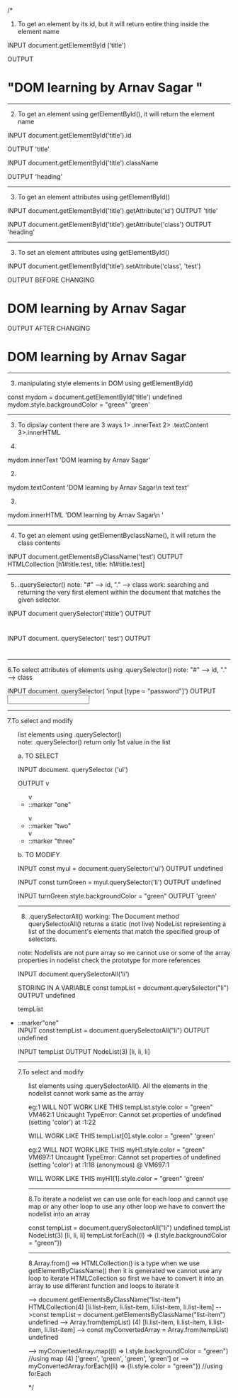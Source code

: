 /*
1. To get an element by its id, but it will return entire thing inside the element name

INPUT
document.getElementById ('title') 

 OUTPUT 

<h1 id="title" class="heading">
"DOM learning by Arnav Sagar "
<span style="display: none;">text text</span> </h1>

------------------------------------------------------------------
2. To get an element using getElementById(), it will return the element name 

INPUT 
document.getElementById('title').id

OUTPUT
'title'

INPUT
document.getElementById('title').className

OUTPUT
'heading'

------------------------------------------------------------------
3. To get an element attributes using getElementById()

INPUT
document.getElementById('title').getAttribute('id')
OUTPUT
'title'

INPUT
document.getElementById('title').getAttribute('class')
OUTPUT
'heading'


------------------------------------------------------------------
3. To set an element attributes using getElementById()  

INPUT
document.getElementById('title').setAttribute('class', 'test')

OUTPUT BEFORE CHANGING
<h1 id="title" class="heading">DOM learning by Arnav Sagar
            <span style="display:none;">text text</span></h1>

OUTPUT AFTER CHANGING
<h1 id="title" class="test">DOM learning by Arnav Sagar
            <span style="display:none;">text text</span></h1>

------------------------------------------------------------------
3. manipulating style elements in DOM using getElementById()  

const mydom = document.getElementById('title')
undefined
mydom.style.backgroundColor = "green"
'green'

------------------------------------------------------------------
3. To dipslay content there are 3 ways 1> .innerText 2> .textContent  3>.innerHTML

1.
mydom.innerText
'DOM learning by Arnav Sagar'

2.
mydom.textContent
'DOM learning by Arnav Sagar\n            text text'

3.
mydom.innerHTML
'DOM learning by Arnav Sagar\n            <span style="display:none;">text text</span>'

------------------------------------------------------------------
4. To get an element using getElementByclassName(), it will return the class contents 

INPUT
document.getElementsByClassName('test')
OUTPUT
HTMLCollection [h1#title.test, title: h1#title.test]

------------------------------------------------------------------
5. .querySelector()  note: "#" --> id,  "." --> class 
work: searching and returning the very first element within the document that matches the given selector.

INPUT
document querySelector('#title')
OUTPUT
<h1 id="title" class="test" style="background-color: green; "></h1>

INPUT
document. querySelector(' test')
OUTPUT
<h1 id="title" class="test" style="background-color: green; "> </h1>

------------------------------------------------------------------
6.To select attributes of elements using  .querySelector()  note: "#" --> id,  "." --> class 

INPUT
document. querySelector( 'input [type = "password"]')
OUTPUT
<input type="password" name id>

------------------------------------------------------------------
7.To select and modify <ul>list elements using  .querySelector()  
note: .querySelector() return only 1st value in the list

a. TO SELECT

INPUT
document. querySelector ('ul')

OUTPUT
v <ul>
v<li>
::marker
"one"
</li> v<li>
::marker
"two"
</li> v<li>
::marker
"three"
</li>
</ul>

b. TO MODIFY

INPUT
const myul = document.querySelector('ul')
OUTPUT
undefined

INPUT
const turnGreen  = myul.querySelector('li')
OUTPUT
undefined

INPUT
turnGreen.style.backgroundColor = "green"
OUTPUT
'green'


------------------------------------------------------------------
8. .querySelectorAll() 
working: The Document method querySelectorAll() returns a static (not live) NodeList 
representing a list of the document's elements that match the specified group of selectors.

note: Nodelists are not pure array so we cannot use <map> or some of the array properties in nodelist
check the prototype for more references

INPUT
document.querySelectorAll('li')

STORING IN A VARIABLE
const tempList = document.querySelector("li")
OUTPUT
undefined

tempList
<li>​::marker​"one"</li>​
INPUT
const tempList = document.querySelectorAll("li")
OUTPUT
undefined

INPUT
tempList
OUTPUT
NodeList(3) [li, li, li]


------------------------------------------------------------------
7.To select and modify <ul>list elements using  .querySelectorAll(). All the elements in the
nodelist cannot work same as the array

eg:1
WILL NOT WORK LIKE THIS
tempList.style.color = "green"
VM462:1 Uncaught TypeError: Cannot set properties of undefined (setting 'color')
    at <anonymous>:1:22

WILL WORK LIKE THIS
tempList[0].style.color = "green"
'green'

eg:2
WILL NOT WORK LIKE THIS
myH1.style.color = "green"
VM697:1 Uncaught TypeError: Cannot set properties of undefined (setting 'color')
    at <anonymous>:1:18
(anonymous) @ VM697:1

WILL WORK LIKE THIS
myH1[1].style.color = "green"
'green'

------------------------------------------------------------------
8.To iterate a nodelist we can use onle for each loop and cannot use map or any other loop
to use any other loop we have to convert the nodelist into an array 

const tempList = document.querySelectorAll("li")
undefined
tempList
NodeList(3) [li, li, li]
tempList.forEach((l) => {l.style.backgroundColor = "green"})

------------------------------------------------------------------
8.Array.from() ==> HTMLCollection() is a type when we use getElementByClassName() then it is generated
we cannot use any loop to iterate HTMLCollection so first we have to convert it into an array to
use different function and loops to iterate it

--> document.getElementsByClassName("list-item")
HTMLCollection(4) [li.list-item, li.list-item, li.list-item, li.list-item]
-->const tempList = document.getElementsByClassName("list-item")
undefined
--> Array.from(tempList)
(4) [li.list-item, li.list-item, li.list-item, li.list-item]
--> const myConvertedArray = Array.from(tempList)
undefined

--> myConvertedArray.map((l) => l.style.backgroundColor = "green")  //using map
(4) ['green', 'green', 'green', 'green']
or
--> myConvertedArray.forEach((li) => {li.style.color = "green"})            //using forEach




*/